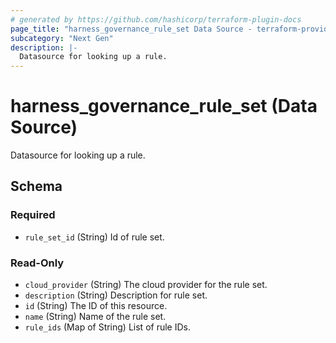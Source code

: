 ```yaml
---
# generated by https://github.com/hashicorp/terraform-plugin-docs
page_title: "harness_governance_rule_set Data Source - terraform-provider-harness"
subcategory: "Next Gen"
description: |-
  Datasource for looking up a rule.
---
```


# harness_governance_rule_set (Data Source)

Datasource for looking up a rule.



<!-- schema generated by tfplugindocs -->
## Schema

### Required

- `rule_set_id` (String) Id of rule set.

### Read-Only

- `cloud_provider` (String) The cloud provider for the rule set.
- `description` (String) Description for rule set.
- `id` (String) The ID of this resource.
- `name` (String) Name of the rule set.
- `rule_ids` (Map of String) List of rule IDs.

